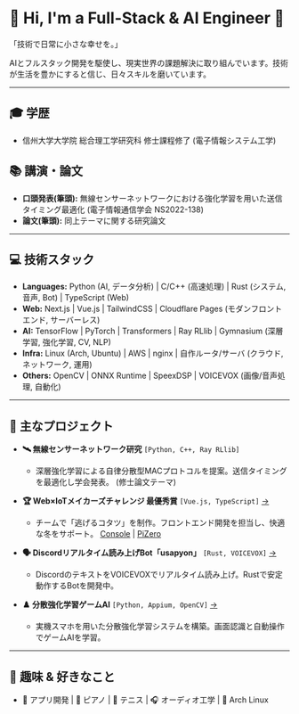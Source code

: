 # 👋 Hi, I'm a Full-Stack & AI Engineer 🚀

「技術で日常に小さな幸せを。」

AIとフルスタック開発を駆使し、現実世界の課題解決に取り組んでいます。技術が生活を豊かにすると信じ、日々スキルを磨いています。

---

## 🎓 学歴
- 信州大学大学院 総合理工学研究科 修士課程修了 (電子情報システム工学)

## 📚 講演・論文
- **口頭発表(筆頭):** 無線センサーネットワークにおける強化学習を用いた送信タイミング最適化 (電子情報通信学会 NS2022-138)
- **論文(筆頭):** 同上テーマに関する研究論文

---

## 💻 技術スタック
- **Languages:** Python (AI, データ分析) | C/C++ (高速処理) | Rust (システム, 音声, Bot) | TypeScript (Web)
- **Web:** Next.js | Vue.js | TailwindCSS | Cloudflare Pages (モダンフロントエンド, サーバーレス)
- **AI:** TensorFlow | PyTorch | Transformers | Ray RLlib | Gymnasium (深層学習, 強化学習, CV, NLP)
- **Infra:** Linux (Arch, Ubuntu) | AWS | nginx | 自作ルータ/サーバ (クラウド, ネットワーク, 運用)
- **Others:** OpenCV | ONNX Runtime | SpeexDSP | VOICEVOX (画像/音声処理, 自動化)

---

## 🚀 主なプロジェクト
- **🛰️ 無線センサーネットワーク研究** `[Python, C++, Ray RLlib]`
  - 深層強化学習による自律分散型MACプロトコルを提案。送信タイミングを最適化し学会発表。
  (修士論文テーマ)

- **🏆 Web×IoTメイカーズチャレンジ 最優秀賞** `[Vue.js, TypeScript]` [→](https://webiotmakers.github.io/2021/shinshu/)
  - チームで「逃げるコタツ」を制作。フロントエンド開発を担当し、快適な冬をサポート。
  [Console](https://github.com/escaping-kotatsu/escaping-kotatsu-console) | [PiZero](https://github.com/escaping-kotatsu/escaping-kotatsu-pizero)

- **🗣️ Discordリアルタイム読み上げBot「usapyon」** `[Rust, VOICEVOX]` [→](https://github.com/kuuchan-code/usapyon)
  - DiscordのテキストをVOICEVOXでリアルタイム読み上げ。Rustで安定動作するBotを開発中。

- **♟️ 分散強化学習ゲームAI** `[Python, Appium, OpenCV]` [→](https://github.com/kuuchan-code/AnimalTower-RL)
  - 実機スマホを用いた分散強化学習システムを構築。画面認識と自動操作でゲームAIを学習。

---

## 🎯 趣味 & 好きなこと
- 📱 アプリ開発 | 🎹 ピアノ | 🎾 テニス | 🎧 オーディオ工学 | 🐧 Arch Linux
